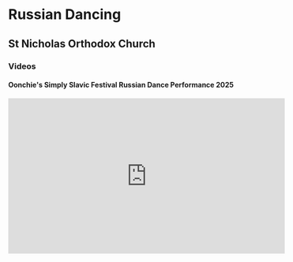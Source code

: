# Russian Dancing

## St Nicholas Orthodox Church

### Videos

#### Oonchie's Simply Slavic Festival Russian Dance Performance 2025

<iframe width="560" height="315" src="https://www.youtube.com/embed/LUrOkOhr1TA" title="Simply Slavic Festival  Russian Dance Performance 2025" frameborder="0" allow="accelerometer; clipboard-write; encrypted-media; gyroscope; picture-in-picture; web-share" referrerpolicy="strict-origin-when-cross-origin" allowfullscreen></iframe>

